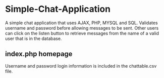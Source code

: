 # Simple-Chat-Application
A simple chat application that uses AJAX, PHP, MYSQL and SQL. Validates username and password before allowing messages to be sent. Other users can click on the listen button to retrieve messages from the name of a valid user that is in the database.

## index.php homepage
Username and password login information is included in the chattable.csv file.
